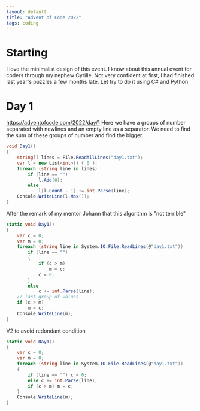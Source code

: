 ```yaml
---
layout: default
title: "Advent of Code 2022"
tags: coding
---
```

# Starting
I love the minimalist design of this event.
I know about this annual event for coders through my nephew Cyrille. Not very confident at first, I had finished last year's puzzles a few months late.
Let try to do it using C# and Python
# Day 1
https://adventofcode.com/2022/day/1
Here we have a groups of number separated with newlines and an empty line as a separator.
We need to find the sum of these groups of number and find the bigger.
```csharp
void Day1()
{
    string[] lines = File.ReadAllLines("day1.txt");
    var l = new List<int>() { 0 };
    foreach (string line in lines)
        if (line == "")
            l.Add(0);
        else
            l[l.Count - 1] += int.Parse(line);
    Console.WriteLine(l.Max());
}
```
After the remark of my mentor Johann that this algorithm is "not terrible"
```csharp
static void Day1()
{
    var c = 0;
    var m = 0;
    foreach (string line in System.IO.File.ReadLines(@"day1.txt"))
        if (line == "")
        {
            if (c > m)
                m = c;
            c = 0;
        }
        else
            c += int.Parse(line);
    // last group of values
    if (c > m)
        m = c;
    Console.WriteLine(m);
}
```
V2 to avoid redondant condition
```csharp
static void Day1()
{
    var c = 0;
    var m = 0;
    foreach (string line in System.IO.File.ReadLines(@"day1.txt"))
    {
        if (line == "") c = 0;
        else c += int.Parse(line);
        if (c > m) m = c;
    }
    Console.WriteLine(m);
}
```

